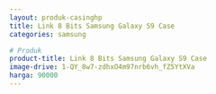 ```yaml
---
layout: produk-casinghp
title: Link 8 Bits Samsung Galaxy S9 Case
categories: samsung

# Produk
product-title: Link 8 Bits Samsung Galaxy S9 Case
image-drive: 1-QY_8w7-zdhxO4m97nrb6vh_fZ5YtXVa
harga: 90000
---
```

